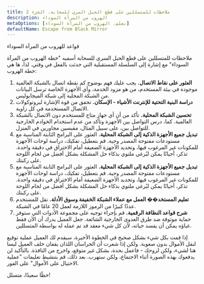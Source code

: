 ```yaml
---
title: ملاحظات للمتسللين على قطع الحبل السري للسحابة، الجزء 2
description: الهروب من المرآة السوداء
metaOptions: [تعلم، الهروب من المرآة السوداء]
defaultName: Escape from Black Mirror
---
```


<RoboAcademyText fWeight="500">
  قواعد للهروب من المرآة السوداء
</RoboAcademyText>

<LessonImages imageClasses="mb"  src='escape-from-black-mirror/BlackMirror-02.png' alt="Escape from Black Mirror symbol" />

ملاحظات للمتسللين على قطع الحبل السري للسحابة أسميه "خطة الهروب من المرآة السوداء" مع إشارة إلى السلسلة المستقبلية التي حدثت بالفعل في وقتي. لذا، ها هي خطة الهروب:

1. **العثور على نقاط الاتصال.** يجب عليك فهم بوضوح كم نقطة اتصال بالشبكة العالمية موجودة في بيئة المستخدم، من هو مزود الخدمة، وأي الأجهزة الخاصة ترسل البيانات من الشبكة المحلية إلى شبكة الميجابوليس.
2. **دراسة البنية التحتية للإنترنت الأشياء - الإسكان.** تحقق من قوة الإشارة لبروتوكولات الاتصال المستخدمة في كل زاوية.
3. **تحسين الشبكة المحلية.** تأكد من أن أي جهاز متاح للمستخدم دون الاتصال بالشبكة العالمية. كما، درس التواصل بين الأجهزة وتأكد من عدم استخدام الخوادم الخارجية للتواصل بين، على سبيل المثال، مقبسين مجاورين في المنزل.
4. **تبديل جميع الأجهزة الذكية إلى الشبكة المحلية.** العثور على البرامج الثابتة المناسبة مع مستودعات مفتوحة المصدر وحية. قم بتعطيل، تفكيك، دراسة لوحات الأجهزة للمكونات غير المرغوب فيها، وتحديد الأجهزة الضعيفة أمام الاختراق في دقيقة واحدة. تذكر، أحيانًا يمكن لبُرغي ملتوي بذكاء حل المشكلة بشكل أفضل من لحام اللوحة على ركبتك.
5. **تبديل جميع الأجهزة الذكية إلى الشبكة المحلية.** العثور على البرامج الثابتة المناسبة مع مستودعات مفتوحة المصدر وحية. قم بتعطيل، تفكيك، دراسة لوحات الأجهزة للمكونات غير المرغوب فيها، وتحديد الأجهزة الضعيفة أمام الاختراق في دقيقة واحدة. تذكر، أحيانًا يمكن لبُرغي ملتوي بذكاء حل المشكلة بشكل أفضل من لحام اللوحة على ركبتك.
6. **تعليم المستخد�� العمل مع عملاء الشبكة الخفيفة وسوق الأدلة.** نقل للمستخدم عددًا كبيرًا من الرموز اللازمة لعمل 20 عامًا في الشبكة.
7. **شرح قواعد النظافة الرقمية.** قم بإجراء توجيه على مجموعة الأدوات التي ستوفر حماية موثوقة ضد طرق العدوى الخارجية الشائعة. جعل العميل يدرك أن الآن فقط غباؤه يمكن أن يفسد حياته، لأن كل شيء معقد قد تم عمله له بواسطة المتسللين.

إذا قمت بكل شيء بشكل صحيح في الخطوة الأخيرة، سيقدم لك العميل عملية توقيع لنقل الأموال بدون صعوبة. ولكن إذا شعرت أن الحراسان اللذان يقفان خلف العميل ليسا هنا لشيء، ولكن لروحك - فاعمل بحدة، بشكل غير متوقع، واخرج من النافذة. بالتأكيد لن يدفعوك بهذه الصورة أثناء الاجتماع، ولكن ستهرب. بعد ذلك، قم بتنشيط تعليمات "عملية الاحتيال على الأموال" على الفور.

<RoboAcademyText>
  حظًا سعيدًا، متسلل!
</RoboAcademyText>